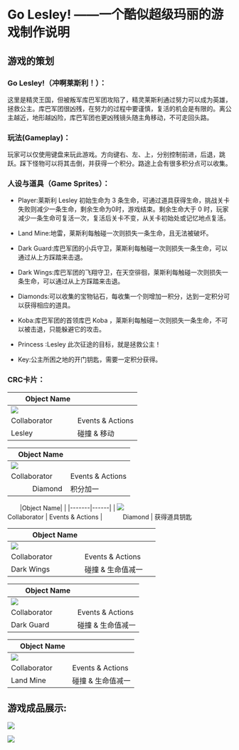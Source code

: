 # Go Lesley!      ——一个酷似超级玛丽的游戏制作说明

## 游戏的策划

### Go Lesley!（冲啊莱斯利！）：  
这里是精灵王国，但被叛军库巴军团攻陷了，精灵莱斯利通过努力可以成为英雄，拯救公主。库巴军团很凶残，在努力的过程中要谨慎，复活的机会是有限的。离公主越近，地形越凶险，库巴军团也更凶残镜头随主角移动，不可走回头路。

### 玩法(Gameplay)：
玩家可以仅使用键盘来玩此游戏。方向键右、左、上，分别控制前进，后退，跳跃。踩下怪物可以将其击倒，并获得一个积分。路途上会有很多积分点可以收集。  

### 人设与道具（Game Sprites）：  

- Player:莱斯利 Lesley 初始生命为 3 条生命，可通过道具获得生命，挑战关卡失败则减少一条生命，剩余生命为0时，游戏结束。剩余生命大于 0 时，玩家减少一条生命可复活一次，复活后关卡不变，从关卡初始处或记忆地点复活。

- Land Mine:地雷，莱斯利每触碰一次则损失一条生命，且无法被破坏。

- Dark Guard:库巴军团的小兵守卫，莱斯利每触碰一次则损失一条生命，可以通过从上方踩踏来击退。

- Dark Wings:库巴军团的飞翔守卫，在天空徘徊，莱斯利每触碰一次则损失一条生命，可以通过从上方踩踏来击退。

- Diamonds:可以收集的宝物钻石，每收集一个则增加一积分，达到一定积分可以获得相应的道具。

- Koba:库巴军团的首领库巴 Koba ，莱斯利每触碰一次则损失一条生命，不可以被击退，只能躲避它的攻击。

- Princess :Lesley 此次征途的目标，就是拯救公主！

- Key:公主所困之地的开门钥匙，需要一定积分获得。


### CRC卡片：

|　　Object Name ||
|-------|------|
|     ![](http://m.qpic.cn/psb?/V10TJRfP2sMibY/530xqvwiCzk1166xKEdpU.94yvI2X8NR3F3Aid3kCc4!/b/dFQBAAAAAAAA&bo=PQBGAAAAAAARB0s!&rf=viewer_4)                     
| Collaborator | Events & Actions 
|    Lesley     |    碰撞 & 移动      

  

|　Object Name ||
|-------|------|
|     ![](http://m.qpic.cn/psb?/V10TJRfP2sMibY/*mZBuqoQu2npXYlLJX1bkSRfu4.RG9mvJM7rJjx*1Fw!/b/dDABAAAAAAAA&bo=MQAsAAAAAAADFy8!&rf=viewer_4)                     
 Collaborator | Events & Actions 
|    　　　Diamond     |    积分加一       



　　|Object Name| |
|-------|------|
|     ![](http://m.qpic.cn/psb?/V10TJRfP2sMibY/9Xb8ovzReeik42PYc1i0PO2uD6gCIHjEmFKRSeXkplk!/b/dDQBAAAAAAAA&bo=LABCAAAAAAADB0w!&rf=viewer_4)                   
 Collaborator | Events & Actions 
|    　　　Diamond     |    获得道具钥匙        



　　　Object Name|| 
|-------|------|
|     ![](http://m.qpic.cn/psb?/V10TJRfP2sMibY/dE9aCQELVwhpaBpSfO8dMmIlUXCIpdfkbYaQdVm7dDs!/b/dFIBAAAAAAAA&bo=fQBRAAAAAAARFww!&rf=viewer_4)                    
 Collaborator | Events & Actions 
|   Dark Wings   |    碰撞 & 生命值减一      　   



　　Object Name|| 
|-------|------|
|     ![](http://a1.qpic.cn/psb?/V10TJRfP2sMibY/zVuS0Z8Zz.TIkpgGXeCHJlNTRb1gDy7KRmYJCJwDOAs!/b/dFQBAAAAAAAA&ek=1&kp=1&pt=0&bo=NgA*AAAAAAADFzs!&tl=1&vuin=1960226332&tm=1541498400&sce=60-3-3&rf=viewer_4)           
 Collaborator | Events & Actions 
|    Dark Guard     |     碰撞 & 生命值减一     




　 Object Name|| 
|-------|------|
|     ![](http://m.qpic.cn/psb?/V10TJRfP2sMibY/YYOITx28JpusGnkrXOewyJpkYAdNaOOzDXIGhr0466Q!/b/dDMBAAAAAAAA&bo=RwA9AAAAAAADF0g!&rf=viewer_4)                   
 Collaborator | Events & Actions 
|     Land Mine    |    碰撞 & 生命值减一      



## 游戏成品展示:
![](http://m.qpic.cn/psb?/V10TJRfP2sMibY/AR0Airczn4OTbiGLCZxhBrC573BMn1UmbfsYU4bJc2M!/b/dFMBAAAAAAAA&bo=2QVLAwAAAAAClyc!&rf=viewer_4)

![](http://m.qpic.cn/psb?/V10TJRfP2sMibY/VIYJtkRMOzr*V7vraIeGC*7mDhq*DnPQQQPL2W56oNU!/b/dFIBAAAAAAAA&bo=2QVOAwAAAAAClyI!&rf=viewer_4)






